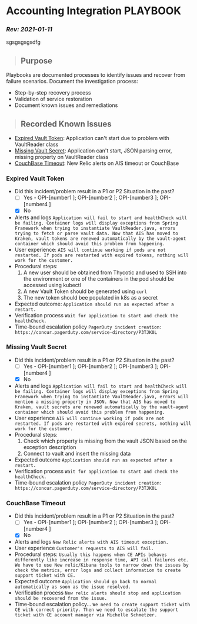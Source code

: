 # Accounting Integration PLAYBOOK

### _Rev: 2021-01-11_ 

sgsgsgsgsdfg 
>## Purpose 
Playbooks are documented processes to identify issues and recover from failure scenarios. Document the investigation process: 
* Step-by-step recovery process 
* Validation of service restoration 
* Document known issues and remediations

>## Recorded Known Issues
* [Expired Vault Token](#expired-vault-token): Application can't start due to problem with VaultReader class
* [Missing Vault Secret](#missing-vault-secret): Application can't start, JSON parsing error, missing property on VaultReader class
* [CouchBase Timeout](#couchbase-timeout): New Relic alerts on AIS timeout or CouchBase


### Expired Vault Token
- Did this incident/problem result in a P1 or P2 Situation in the past? 
  - [ ] Yes - OPI-[number1 ]; OPI-[number2 ]; OPI-[number3 ]; OPI-[number4 ] 
  - [x] No 
- Alerts and logs `Application will fail to start and healthCheck will be failing. Container logs will display exceptions from Spring Framework when trying to instantiate VaultReader.java, errors trying to fetch or parse vault data. Now that AIS has moved to Kraken, vault tokens are renewed automatically by the vault-agent container which should avoid this problem from happening.`
- User experience: `AIS will continue working if pods are not restarted. If pods are restarted with expired tokens, nothing will work for the customer.`
- Procedural steps:
  1. A new user should be obtained from Thycotic and used to SSH into the environment or one of the containers in the pod should be accessed using kubectl
  2. A new Vault Token should be generated using `curl`
  3. The new token should bee populated in k8s as a secret
- Expected outcome:  `Application should run as expected after a restart.`
- Verification process `Wait for application to start and check the healthCheck.`
- Time-bound escalation policy `PagerDuty incident creation: https://concur.pagerduty.com/service-directory/P3TJK0L`

### Missing Vault Secret
- Did this incident/problem result in a P1 or P2 Situation in the past? 
  - [ ] Yes - OPI-[number1 ]; OPI-[number2 ]; OPI-[number3 ]; OPI-[number4 ] 
  - [x] No 
- Alerts and logs `Application will fail to start and healthCheck will be failing. Container logs will display exceptions from Spring Framework when trying to instantiate VaultReader.java, errors will mention a missing property in JSON. Now that AIS has moved to Kraken, vault secrets are renewed automatically by the vault-agent container which should avoid this problem from happening.`
- User experience `AIS will continue working if pods are not restarted. If pods are restarted with expired secrets, nothing will work for the customer.`
- Procedural steps:
  1. Check which property is missing from the vault JSON based on the exception description
  2. Connect to vault and insert the missing data
- Expected outcome `Application should run as expected after a restart.`
- Verification process `Wait for application to start and check the healthCheck.`
- Time-bound escalation policy `PagerDuty incident creation: https://concur.pagerduty.com/service-directory/P3TJK0L`

### CouchBase Timeout
- Did this incident/problem result in a P1 or P2 Situation in the past? 
  - [ ] Yes - OPI-[number1 ]; OPI-[number2 ]; OPI-[number3 ]; OPI-[number4 ] 
  - [x] No 
- Alerts and logs `New Relic alerts with AIS timeout exception.`
- User experience `Customer's requests to AIS will fail.`
- Procedural steps:
  `Usually this happens when CE APIs behaves differently like increase in response time, API call failures etc. We have to use New relic/Kibana tools to narrow down the issues by check the metrics, error logs and collect information to create support ticket with CE.`
- Expected outcome `Application should go back to normal automatically as soon as the issue resolved.`
- Verification process `New relic alerts should stop and application should be recovered from the issue.`
- Time-bound escalation policy... `We need to create support ticket with CE with correct priority. Then we need to escalate the support ticket with CE account manager via Michelle Schmetzer.`
